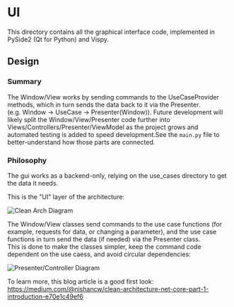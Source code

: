 # UI

This directory contains all the graphical interface code, implemented in PySide2 (Qt for Python) and Vispy.


## Design

### Summary
The Window/View works by sending commands to the UseCaseProvider methods, which in turn sends the data back to it via the Presenter.  
(e.g. Window -> UseCase -> Presenter(Window)).  Future development will likely split the Window/View/Presenter code further into Views/Controllers/Presenter/ViewModel
as the project grows and automated testing is added to speed development.See the `main.py` file to better-understand how those parts are connected.

### Philosophy

The gui works as a backend-only, relying on the use_cases directory to get the data it needs.

This is the "UI" layer of the architecture:

![Clean Arch Diagram](https://miro.medium.com/max/875/1*EN-joV0Cr_gMn8aX06iHNQ.jpeg)

  
The Window/View classes send commands to the use case functions (for example, requests for data, or changing a parameter), 
and the use case functions in turn send the data (if needed) via the Presenter class.  
This is done to make the classes simpler, keep the command code dependent on the use caess, and avoid circular dependencies:

![Presenter/Controller Diagram](https://miro.medium.com/max/283/1*zlbE57Ff2bXadvynsFmt_g.png)
 
To learn more, this blog article is a good first look: https://medium.com/@nishancw/clean-architecture-net-core-part-1-introduction-e70e1c49ef6
